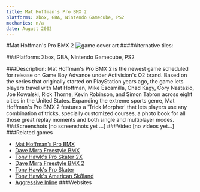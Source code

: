 ```yaml
---
title: Mat Hoffman's Pro BMX 2
platforms: Xbox, GBA, Nintendo Gamecube, PS2
mechanics: n/a
date: August 2002
---
```

#Mat Hoffman's Pro BMX 2
![game cover art](//images.igdb.com/igdb/image/upload/t_cover_big/lfhwjhbzevy5yhwijo1u.jpg "Logo Title Text 1")
####Alternative tiles:

###Platforms
Xbox, GBA, Nintendo Gamecube, PS2

###Description:
Mat Hoffman's Pro BMX 2 is the newest game scheduled for release on Game Boy Advance under Activision's O2 brand. Based on the series that originally started on PlayStation years ago, the game lets players travel with Mat Hoffman, Mike Escamilla, Chad Kagy, Cory Nastazio, Joe Kowalski, Rick Thorne, Kevin Robinson, and Simon Tabron across eight cities in the United States. Expanding the extreme sports genre, Mat Hoffman's Pro BMX 2 features a 'Trick Morpher' that lets players use any combination of tricks, specially customized courses, a photo book for all those great replay moments and both single and multiplayer modes.
###Screenshots
[no screenshots yet ...]
###Video
[no videos yet...]
###Related games
* [Mat Hoffman's Pro BMX](/games/mat-hoffman-s-pro-bmx-3994/)
* [Dave Mirra Freestyle BMX](/games/dave-mirra-freestyle-bmx-26012/)
* [Tony Hawk's Pro Skater 2X](/games/tony-hawks-pro-skater-2x-47325/)
* [Dave Mirra Freestyle BMX 2](/games/dave-mirra-freestyle-bmx-2-3871/)
* [Tony Hawk's Pro Skater](/games/tony-hawk-s-pro-skater-6692/)
* [Tony Hawk's American Sk8land](/games/tony-hawk-s-american-sk8land-6643/)
* [Aggressive Inline](/games/aggressive-inline-3783/)
###Websites

